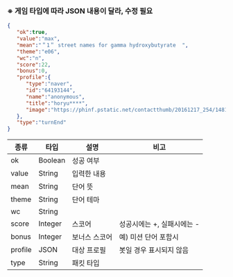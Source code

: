 ### ※ 게임 타입에 따라 JSON 내용이 달라, 수정 필요

```json
{  
   "ok":true,
   "value":"max",
   "mean":"＂1＂ street names for gamma hydroxybutyrate  ",
   "theme":"e06",
   "wc":"n",
   "score":22,
   "bonus":0,
   "profile":{  
      "type":"naver",
      "id":"64193144",
      "name":"anonymous",
      "title":"horyu****",
      "image":"https://phinf.pstatic.net/contactthumb/20161217_254/14819290210033lfO9_JPEG/%B3%C9%B3%C9%C0%CC22.jpg?type=s80"
   },
   "type":"turnEnd"
}
```

| 종류    | 타입    | 설명          | 비고                       |
|---------|---------|---------------|----------------------------|
| ok      | Boolean | 성공 여부     |                            |
| value   | String  | 입력한 내용   |                            |
| mean    | String  | 단어 뜻       |                            |
| theme   | String  | 단어 테마     |                            |
| wc      | String  |               |                            |
| score   | Integer | 스코어        | 성공시에는 +, 실패시에는 - |
| bonus   | Integer | 보너스 스코어 | 예) 미션 단어 포함시       |
| profile | JSON    | 대상 프로필   | 봇일 경우 표시되지 않음    |
| type    | String  | 패킷 타입     |                            |
